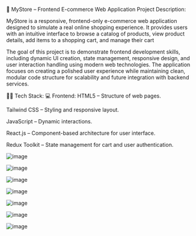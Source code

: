 🛒 MyStore – Frontend E-commerce Web Application
Project Description:

MyStore is a responsive, frontend-only e-commerce web application designed to simulate a real online shopping experience. It provides users with an intuitive interface to browse a catalog of products, view product details, add items to a shopping cart, and manage their cart

The goal of this project is to demonstrate frontend development skills, including dynamic UI creation, state management, responsive design, and user interaction handling using modern web technologies. The application focuses on creating a polished user experience while maintaining clean, modular code structure for scalability and future integration with backend services.

🧑‍💻 Tech Stack:
💻 Frontend:
HTML5 – Structure of web pages.

Tailwind CSS – Styling and responsive layout.

JavaScript – Dynamic interactions.

React.js – Component-based architecture for user interface.

Redux Toolkit – State management for cart and user authentication.

![image](https://github.com/user-attachments/assets/b4e07942-f1aa-4f0e-b071-81f84d026c85)

![image](https://github.com/user-attachments/assets/9e357708-4cd7-4dad-addf-acf537a90714)

![image](https://github.com/user-attachments/assets/7cb7868c-ece2-4d5d-8d70-8fa48e86df18)

![image](https://github.com/user-attachments/assets/5bb8c24d-540d-44a8-9326-c6f9bbf12908)

![image](https://github.com/user-attachments/assets/c634705e-3ef3-4963-92d0-06215c069e93)

![image](https://github.com/user-attachments/assets/e14457f8-0bf4-44d2-b1a9-540927bccb3c)

![image](https://github.com/user-attachments/assets/d877315f-ccdb-49ac-a7d8-33888fce7334)






